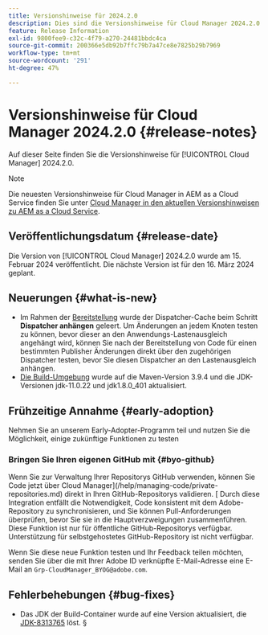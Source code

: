 ```yaml
---
title: Versionshinweise für 2024.2.0
description: Dies sind die Versionshinweise für Cloud Manager 2024.2.0.
feature: Release Information
exl-id: 9800fee9-c32c-4f79-a270-24481bbdc4ca
source-git-commit: 200366e5db92b7ffc79b7a47ce8e7825b29b7969
workflow-type: tm+mt
source-wordcount: '291'
ht-degree: 47%

---
```


# Versionshinweise für Cloud Manager 2024.2.0 {#release-notes}

Auf dieser Seite finden Sie die Versionshinweise für [!UICONTROL Cloud Manager] 2024.2.0.

>[!NOTE]
>
>Die neuesten Versionshinweise für Cloud Manager in AEM as a Cloud Service finden Sie unter [Cloud Manager in den aktuellen Versionshinweisen zu AEM as a Cloud Service](https://experienceleague.adobe.com/docs/experience-manager-cloud-service/content/implementing/using-cloud-manager/release-notes-cloud-manager/release-notes-cm-current.html?lang=de).

## Veröffentlichungsdatum {#release-date}

Die Version von [!UICONTROL Cloud Manager] 2024.2.0 wurde am 15. Februar 2024 veröffentlicht. Die nächste Version ist für den 16. März 2024 geplant.

## Neuerungen {#what-is-new}

* Im Rahmen der [Bereitstellung](/help/using/code-deployment.md) wurde der Dispatcher-Cache beim Schritt **Dispatcher anhängen** geleert. Um Änderungen an jedem Knoten testen zu können, bevor dieser an den Anwendungs-Lastenausgleich angehängt wird, können Sie nach der Bereitstellung von Code für einen bestimmten Publisher Änderungen direkt über den zugehörigen Dispatcher testen, bevor Sie diesen Dispatcher an den Lastenausgleich anhängen.
* [Die Build-Umgebung](/help/getting-started/build-environment.md) wurde auf die Maven-Version 3.9.4 und die JDK-Versionen jdk-11.0.22 und jdk1.8.0_401 aktualisiert.

## Frühzeitige Annahme {#early-adoption}

Nehmen Sie an unserem Early-Adopter-Programm teil und nutzen Sie die Möglichkeit, einige zukünftige Funktionen zu testen

### Bringen Sie Ihren eigenen GitHub mit {#byo-github}

Wenn Sie zur Verwaltung Ihrer Repositorys GitHub verwenden, können Sie Code jetzt über Cloud Manager](/help/managing-code/private-repositories.md) direkt in Ihren GitHub-Repositorys validieren. [ Durch diese Integration entfällt die Notwendigkeit, Code konsistent mit dem Adobe-Repository zu synchronisieren, und Sie können Pull-Anforderungen überprüfen, bevor Sie sie in die Hauptverzweigungen zusammenführen. Diese Funktion ist nur für öffentliche GitHub-Repositorys verfügbar. Unterstützung für selbstgehostetes GitHub-Repository ist nicht verfügbar.

Wenn Sie diese neue Funktion testen und Ihr Feedback teilen möchten, senden Sie über die mit Ihrer Adobe ID verknüpfte E-Mail-Adresse eine E-Mail an `Grp-CloudManager_BYOG@adobe.com`.

## Fehlerbehebungen {#bug-fixes}

* Das JDK der Build-Container wurde auf eine Version aktualisiert, die [JDK-8313765](https://bugs.openjdk.org/browse/JDK-8313765) löst.
§
